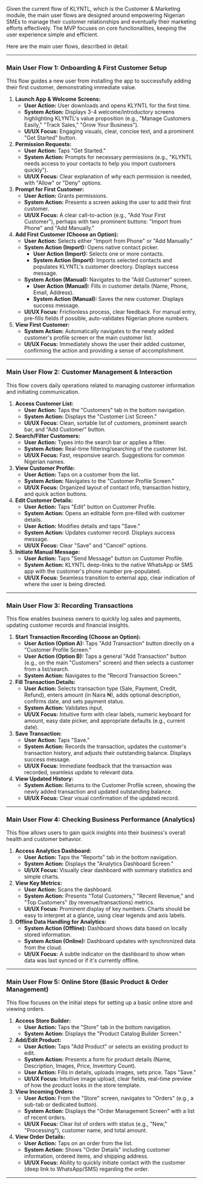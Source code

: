 Given the current flow of KLYNTL, which is the Customer & Marketing module, the main user flows are designed around empowering Nigerian SMEs to manage their customer relationships and eventually their marketing efforts effectively. The MVP focuses on core functionalities, keeping the user experience simple and efficient.

Here are the main user flows, described in detail:

---

### **Main User Flow 1: Onboarding & First Customer Setup**

This flow guides a new user from installing the app to successfully adding their first customer, demonstrating immediate value.

1. **Launch App & Welcome Screens:**
   - **User Action:** User downloads and opens KLYNTL for the first time.
   - **System Action:** Displays 3-4 welcome/introductory screens highlighting KLYNTL's value proposition (e.g., "Manage Customers Easily," "Track Sales," "Grow Your Business").
   - **UI/UX Focus:** Engaging visuals, clear, concise text, and a prominent "Get Started" button.
2. **Permission Requests:**
   - **User Action:** Taps "Get Started."
   - **System Action:** Prompts for necessary permissions (e.g., "KLYNTL needs access to your contacts to help you import customers quickly").
   - **UI/UX Focus:** Clear explanation of _why_ each permission is needed, with "Allow" or "Deny" options.
3. **Prompt for First Customer:**
   - **User Action:** Grants permissions.
   - **System Action:** Presents a screen asking the user to add their first customer.
   - **UI/UX Focus:** A clear call-to-action (e.g., "Add Your First Customer"), perhaps with two prominent buttons: "Import from Phone" and "Add Manually."
4. **Add First Customer (Choose an Option):**
   - **User Action:** Selects either "Import from Phone" or "Add Manually."
   - **System Action (Import):** Opens native contact picker.
     - **User Action (Import):** Selects one or more contacts.
     - **System Action (Import):** Imports selected contacts and populates KLYNTL's customer directory. Displays success message.
   - **System Action (Manual):** Navigates to the "Add Customer" screen.
     - **User Action (Manual):** Fills in customer details (Name, Phone, Email, Address).
     - **System Action (Manual):** Saves the new customer. Displays success message.
   - **UI/UX Focus:** Frictionless process, clear feedback. For manual entry, pre-fills fields if possible, auto-validates Nigerian phone numbers.
5. **View First Customer:**
   - **System Action:** Automatically navigates to the newly added customer's profile screen or the main customer list.
   - **UI/UX Focus:** Immediately shows the user their added customer, confirming the action and providing a sense of accomplishment.

---

### **Main User Flow 2: Customer Management & Interaction**

This flow covers daily operations related to managing customer information and initiating communication.

1. **Access Customer List:**
   - **User Action:** Taps the "Customers" tab in the bottom navigation.
   - **System Action:** Displays the "Customer List Screen."
   - **UI/UX Focus:** Clean, sortable list of customers, prominent search bar, and "Add Customer" button.
2. **Search/Filter Customers:**
   - **User Action:** Types into the search bar or applies a filter.
   - **System Action:** Real-time filtering/searching of the customer list.
   - **UI/UX Focus:** Fast, responsive search. Suggestions for common Nigerian names.
3. **View Customer Profile:**
   - **User Action:** Taps on a customer from the list.
   - **System Action:** Navigates to the "Customer Profile Screen."
   - **UI/UX Focus:** Organized layout of contact info, transaction history, and quick action buttons.
4. **Edit Customer Details:**
   - **User Action:** Taps "Edit" button on Customer Profile.
   - **System Action:** Opens an editable form pre-filled with customer details.
   - **User Action:** Modifies details and taps "Save."
   - **System Action:** Updates customer record. Displays success message.
   - **UI/UX Focus:** Clear "Save" and "Cancel" options.
5. **Initiate Manual Message:**
   - **User Action:** Taps "Send Message" button on Customer Profile.
   - **System Action:** KLYNTL deep-links to the native WhatsApp or SMS app with the customer's phone number pre-populated.
   - **UI/UX Focus:** Seamless transition to external app, clear indication of where the user is being directed.

---

### **Main User Flow 3: Recording Transactions**

This flow enables business owners to quickly log sales and payments, updating customer records and financial insights.

1. **Start Transaction Recording (Choose an Option):**
   - **User Action (Option A):** Taps "Add Transaction" button directly on a "Customer Profile Screen."
   - **User Action (Option B):** Taps a general "Add Transaction" button (e.g., on the main "Customers" screen) and then selects a customer from a list/search.
   - **System Action:** Navigates to the "Record Transaction Screen."
2. **Fill Transaction Details:**
   - **User Action:** Selects transaction type (Sale, Payment, Credit, Refund), enters amount (in Naira ₦), adds optional description, confirms date, and sets payment status.
   - **System Action:** Validates input.
   - **UI/UX Focus:** Intuitive form with clear labels, numeric keyboard for amount, easy date picker, and appropriate defaults (e.g., current date).
3. **Save Transaction:**
   - **User Action:** Taps "Save."
   - **System Action:** Records the transaction, updates the customer's transaction history, and adjusts their outstanding balance. Displays success message.
   - **UI/UX Focus:** Immediate feedback that the transaction was recorded, seamless update to relevant data.
4. **View Updated History:**
   - **System Action:** Returns to the Customer Profile screen, showing the newly added transaction and updated outstanding balance.
   - **UI/UX Focus:** Clear visual confirmation of the updated record.

---

### **Main User Flow 4: Checking Business Performance (Analytics)**

This flow allows users to gain quick insights into their business's overall health and customer behavior.

1. **Access Analytics Dashboard:**
   - **User Action:** Taps the "Reports" tab in the bottom navigation.
   - **System Action:** Displays the "Analytics Dashboard Screen."
   - **UI/UX Focus:** Visually clear dashboard with summary statistics and simple charts.
2. **View Key Metrics:**
   - **User Action:** Scans the dashboard.
   - **System Action:** Presents "Total Customers," "Recent Revenue," and "Top Customers" (by revenue/transactions) metrics.
   - **UI/UX Focus:** Prominent display of key numbers. Charts should be easy to interpret at a glance, using clear legends and axis labels.
3. **Offline Data Handling for Analytics:**
   - **System Action (Offline):** Dashboard shows data based on locally stored information.
   - **System Action (Online):** Dashboard updates with synchronized data from the cloud.
   - **UI/UX Focus:** A subtle indicator on the dashboard to show when data was last synced or if it's currently offline.

---

### **Main User Flow 5: Online Store (Basic Product & Order Management)**

This flow focuses on the initial steps for setting up a basic online store and viewing orders.

1. **Access Store Builder:**
   - **User Action:** Taps the "Store" tab in the bottom navigation.
   - **System Action:** Displays the "Product Catalog Builder Screen."
2. **Add/Edit Product:**
   - **User Action:** Taps "Add Product" or selects an existing product to edit.
   - **System Action:** Presents a form for product details (Name, Description, Images, Price, Inventory Count).
   - **User Action:** Fills in details, uploads images, sets price. Taps "Save."
   - **UI/UX Focus:** Intuitive image upload, clear fields, real-time preview of how the product looks in the store template.
3. **View Incoming Orders:**
   - **User Action:** From the "Store" screen, navigates to "Orders" (e.g., a sub-tab or dedicated button).
   - **System Action:** Displays the "Order Management Screen" with a list of recent orders.
   - **UI/UX Focus:** Clear list of orders with status (e.g., "New," "Processing"), customer name, and total amount.
4. **View Order Details:**
   - **User Action:** Taps on an order from the list.
   - **System Action:** Shows "Order Details" including customer information, ordered items, and shipping address.
   - **UI/UX Focus:** Ability to quickly initiate contact with the customer (deep link to WhatsApp/SMS) regarding the order.

---
